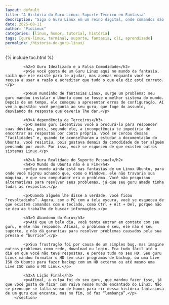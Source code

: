 ```yaml
---
layout: default
title: "A História do Guru Linux: Suporte Técnico em Fantasia"
description: "Siga o Guru Linux em um reino digital, onde comandos são feitiços e erros de boot são dragões. Uma aventura divertida para quem está começando."
date: 2025-08-11
author: "PioLinux"
categories: [linux, humor, tutorial, história]
tags: [guru-linux, terminal, suporte, fantasia, cli, aprendizado]
permalink: /historia-do-guru-linux/
---
```



{% include toc.html %}


 
<section class="post-content">

            <h2>O Guru Idealizado e a Falsa Comodidade</h2>
            <p>Se você gosta de um Guru Linux aqui no mundo da fantasia, saiba que ele existe para te ajudar, mas apenas enquanto você se recusa a usar a razão e acreditar que tudo o que ele diz está correto.</p>
            
            <p>Num mundinho de fantasias Linux, surge um problema: seu guru mandou instalar o Ubuntu como se fosse o melhor sistema do mundo. Depois de um tempo, ele começou a apresentar erros de configuração. Aí vem a questão: você pergunta ao seu guru, que foge do assunto, desviando da resposta que deveria lhe dar.</p>
            
            <h3>A dependência de Terceiros</h3>
            <p>O mesmo guru incentivou você a procurá-lo para responder suas dúvidas, pois, segundo ele, a incompetência te impediria de encontrar as respostas por conta própria. Você se cercou dessas “facilidades” e, quando te aconselharam a estudar a documentação do Ubuntu, você resistiu, pois gostava demais da comodidade de ter alguém pensando por você. Por isso, você se esqueceu de que existem outros sistemas Linux.</p>

            <h2>A Dura Realidade do Suporte Pessoal</h2>
            <h4>O Mundo do Ubuntu não é o Fim</h4>
            <p>Seu mundo ainda está nas fantasias de um Linux Ubuntu, para onde você migrou achando que, como o Windows, ele não travaria sua máquina, e que seu computador era o problema. Você não pesquisou alternativas para resolver seus problemas, já que seu guru amado tinha todas as respostas.</p>
            
            <p>Quando alguém lhe disse a verdade, você ficou “revoltadinho”. Agora, com o PC com a tela escura, você se esqueceu de que existem comandos com o teclado, como Ctrl + Alt + Del, porque não se deu ao trabalho de buscar informações.</p>
            
            <h3>O Abandono do Guru</h3>
            <p>Até que um belo dia, você tenta entrar em contato com seu guru, e ele não responde. Afinal, o problema é seu, ele não é seu suporte, e não dá garantias para resolver problemas causados pela sua pressa e “burrice”.</p>
            
            <p>Sua frustração foi por causa de um simples bug, mas imagine outros problemas como rede, download ou login. Era tudo fácil até o dia em que você não teve respostas, e perdeu tudo no seu HD. Seu guru Linux mandou formatar o HD sem usar programas de backup, ou uma Live ISO do Ubuntu para fazer backup com um HD externo ou até mesmo uma Live ISO como o MX Linux.</p>
            
            <h3>A Lição Final</h3>
            <p>Afinal, a culpa foi do seu guru, que mandou fazer isso, já que você gosta de ficar com raiva nesse mundo encantado do Linux. Não se preocupe se falta senso de humor para rir dessa história fantasiosa de um guru que encanta, mas no fim, só faz “lambança”.</p>
        </section>
   

